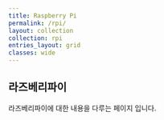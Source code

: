 ```yaml
---
title: Raspberry Pi
permalink: /rpi/
layout: collection
collection: rpi
entries_layout: grid
classes: wide
---
```


## 라즈베리파이
라즈베리파이에 대한 내용을 다루는 페이지 입니다.

<!-- {: .note .info}
You can add specific plugins to the `whitelist` key in `_config.yml` to allow them to run in safe mode. -->

<!-- * [Installation]({{ '/docs/plugins/installation/' | relative_url }}) - How to install plugins
* [Your first plugin]({{ '/docs/plugins/your-first-plugin/' | relative_url }}) - How to write plugins
* [Generators]({{ '/docs/plugins/generators/' | relative_url }}) - Create additional content on your site
* [Converters]({{ '/docs/plugins/converters/' | relative_url }}) - Change a markup language into another format
* [Commands]({{ '/docs/plugins/commands/' | relative_url }}) - Extend the `jekyll` executable with subcommands
* [Tags]({{ '/docs/plugins/tags/' | relative_url }}) - Create custom Liquid tags
* [Filters]({{ '/docs/plugins/filters/' | relative_url }}) - Create custom Liquid filters
* [Hooks]({{ '/docs/plugins/hooks/' | relative_url }}) - Fine-grained control to extend the build process -->